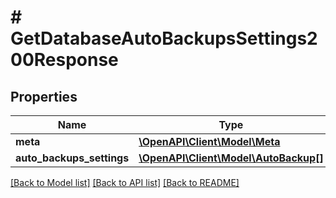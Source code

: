 # # GetDatabaseAutoBackupsSettings200Response

## Properties

Name | Type | Description | Notes
------------ | ------------- | ------------- | -------------
**meta** | [**\OpenAPI\Client\Model\Meta**](Meta.md) |  |
**auto_backups_settings** | [**\OpenAPI\Client\Model\AutoBackup[]**](AutoBackup.md) |  |

[[Back to Model list]](../../README.md#models) [[Back to API list]](../../README.md#endpoints) [[Back to README]](../../README.md)
